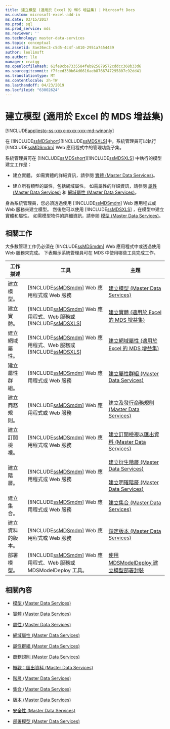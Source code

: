 ```yaml
---
title: 建立模型 (適用於 Excel 的 MDS 增益集) | Microsoft Docs
ms.custom: microsoft-excel-add-in
ms.date: 03/15/2017
ms.prod: sql
ms.prod_service: mds
ms.reviewer: ''
ms.technology: master-data-services
ms.topic: conceptual
ms.assetid: 8ae26ec3-c5d5-4c4f-a810-2951a7454439
author: leolimsft
ms.author: lle
manager: craigg
ms.openlocfilehash: 61fe8cbe7335584feb925879572cddcc368b33d6
ms.sourcegitcommit: f7fced330b64d6616aeb8766747295807c92dd41
ms.translationtype: MT
ms.contentlocale: zh-TW
ms.lasthandoff: 04/23/2019
ms.locfileid: "63002624"
---
```

# <a name="building-a-model-mds-add-in-for-excel"></a>建立模型 (適用於 Excel 的 MDS 增益集)

[!INCLUDE[appliesto-ss-xxxx-xxxx-xxx-md-winonly](../../includes/appliesto-ss-xxxx-xxxx-xxx-md-winonly.md)]

  在 [!INCLUDE[ssMDSshort](../../includes/ssmdsshort-md.md)][!INCLUDE[ssMDSXLS](../../includes/ssmdsxls-md.md)]中，系統管理員可以執行 [!INCLUDE[ssMDSmdm](../../includes/ssmdsmdm-md.md)] Web 應用程式中的管理功能子集。  
  
 系統管理員可在 [!INCLUDE[ssMDSshort](../../includes/ssmdsshort-md.md)][!INCLUDE[ssMDSXLS](../../includes/ssmdsxls-md.md)] 中執行的模型建立工作是：  
  
-   建立實體。 如需實體的詳細資訊，請參閱 [實體 &#40;Master Data Services&#41;](../../master-data-services/entities-master-data-services.md)。  
  
-   建立所有類型的屬性，包括網域屬性。 如需屬性的詳細資訊，請參閱 [屬性 &#40;Master Data Services&#41;](../../master-data-services/attributes-master-data-services.md) 和 [網域屬性 &#40;Master Data Services&#41;](../../master-data-services/domain-based-attributes-master-data-services.md)。  
  
 身為系統管理員，您必須透過使用 [!INCLUDE[ssMDSmdm](../../includes/ssmdsmdm-md.md)] Web 應用程式或 Web 服務來建立模型。 然後您可以使用 [!INCLUDE[ssMDSXLS](../../includes/ssmdsxls-md.md)] ，在模型中建立實體和屬性。 如需模型物件的詳細資訊，請參閱 [模型 &#40;Master Data Services&#41;](../../master-data-services/models-master-data-services.md)。  
  
## <a name="related-tasks"></a>相關工作  
 大多數管理工作仍必須在 [!INCLUDE[ssMDSmdm](../../includes/ssmdsmdm-md.md)] Web 應用程式中或透過使用 Web 服務來完成。 下表顯示系統管理員可在 MDS 中使用哪些工具完成工作。  
  
|工作描述|工具|主題|  
|----------------------|----------|-----------|  
|建立模型。|[!INCLUDE[ssMDSmdm](../../includes/ssmdsmdm-md.md)] Web 應用程式或 Web 服務|[建立模型 &#40;Master Data Services&#41;](../../master-data-services/create-a-model-master-data-services.md)|  
|建立實體。|[!INCLUDE[ssMDSmdm](../../includes/ssmdsmdm-md.md)] Web 應用程式、Web 服務或 [!INCLUDE[ssMDSXLS](../../includes/ssmdsxls-md.md)]|[建立實體 &#40;適用於 Excel 的 MDS 增益集&#41;](../../master-data-services/microsoft-excel-add-in/create-an-entity-mds-add-in-for-excel.md)|  
|建立網域屬性。|[!INCLUDE[ssMDSmdm](../../includes/ssmdsmdm-md.md)] Web 應用程式、Web 服務或 [!INCLUDE[ssMDSXLS](../../includes/ssmdsxls-md.md)]|[建立網域屬性 &#40;適用於 Excel 的 MDS 增益集&#41;](../../master-data-services/microsoft-excel-add-in/create-a-domain-based-attribute-mds-add-in-for-excel.md)|  
|建立屬性群組。|[!INCLUDE[ssMDSmdm](../../includes/ssmdsmdm-md.md)] Web 應用程式或 Web 服務|[建立屬性群組 &#40;Master Data Services&#41;](../../master-data-services/create-an-attribute-group-master-data-services.md)|  
|建立商務規則。|[!INCLUDE[ssMDSmdm](../../includes/ssmdsmdm-md.md)] Web 應用程式或 Web 服務|[建立及發行商務規則 &#40;Master Data Services&#41;](../../master-data-services/create-and-publish-a-business-rule-master-data-services.md)|  
|建立訂閱檢視。|[!INCLUDE[ssMDSmdm](../../includes/ssmdsmdm-md.md)] Web 應用程式或 Web 服務|[建立訂閱檢視以匯出資料 &#40;Master Data Services&#41;](../../master-data-services/create-a-subscription-view-to-export-data-master-data-services.md)|  
|建立階層。|[!INCLUDE[ssMDSmdm](../../includes/ssmdsmdm-md.md)] Web 應用程式或 Web 服務|[建立衍生階層 &#40;Master Data Services&#41;](../../master-data-services/create-a-derived-hierarchy-master-data-services.md)<br /><br /> [建立明確階層 &#40;Master Data Services&#41;](../../master-data-services/create-an-explicit-hierarchy-master-data-services.md)|  
|建立集合。|[!INCLUDE[ssMDSmdm](../../includes/ssmdsmdm-md.md)] Web 應用程式或 Web 服務|[建立集合 &#40;Master Data Services&#41;](../../master-data-services/create-a-collection-master-data-services.md)|  
|建立資料的版本。|[!INCLUDE[ssMDSmdm](../../includes/ssmdsmdm-md.md)] Web 應用程式或 Web 服務|[鎖定版本 &#40;Master Data Services&#41;](../../master-data-services/lock-a-version-master-data-services.md)|  
|部署模型。|[!INCLUDE[ssMDSmdm](../../includes/ssmdsmdm-md.md)] Web 應用程式、Web 服務或 MDSModelDeploy 工具。|[使用 MDSModelDeploy 建立模型部署封裝](../../master-data-services/create-a-model-deployment-package-by-using-mdsmodeldeploy.md)|  
  
## <a name="related-content"></a>相關內容  
  
-   [模型 &#40;Master Data Services&#41;](../../master-data-services/models-master-data-services.md)  
  
-   [實體 &#40;Master Data Services&#41;](../../master-data-services/entities-master-data-services.md)  
  
-   [屬性 &#40;Master Data Services&#41;](../../master-data-services/attributes-master-data-services.md)  
  
-   [網域屬性 &#40;Master Data Services&#41;](../../master-data-services/domain-based-attributes-master-data-services.md)  
  
-   [屬性群組 &#40;Master Data Services&#41;](../../master-data-services/attribute-groups-master-data-services.md)  
  
-   [商務規則 &#40;Master Data Services&#41;](../../master-data-services/business-rules-master-data-services.md)  
  
-   [概觀：匯出資料 &#40;Master Data Services&#41;](../../master-data-services/overview-exporting-data-master-data-services.md)  
  
-   [階層 &#40;Master Data Services&#41;](../../master-data-services/hierarchies-master-data-services.md)  
  
-   [集合 &#40;Master Data Services&#41;](../../master-data-services/collections-master-data-services.md)  
  
-   [版本 &#40;Master Data Services&#41;](../../master-data-services/versions-master-data-services.md)  
  
-   [安全性 &#40;Master Data Services&#41;](../../master-data-services/security-master-data-services.md)  
  
-   [部署模型 &#40;Master Data Services&#41;](../../master-data-services/deploying-models-master-data-services.md)  
  
  
